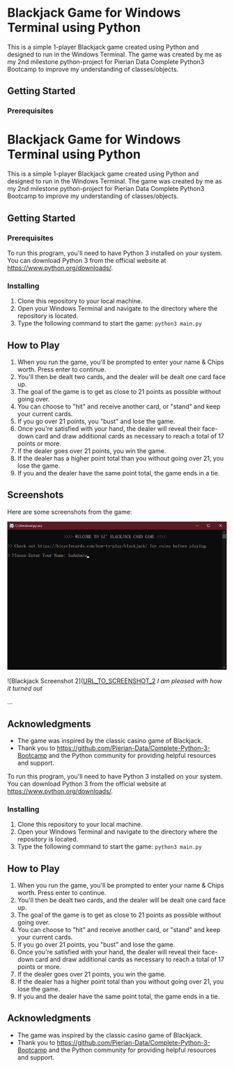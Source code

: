 # Blackjack Game for Windows Terminal using Python

This is a simple 1-player Blackjack game created using Python and designed to run in the Windows Terminal. The game was created by me as my 2nd milestone python-project for Pierian Data Complete Python3 Bootcamp to improve my understanding of classes/objects.

## Getting Started

### Prerequisites
# Blackjack Game for Windows Terminal using Python

This is a simple 1-player Blackjack game created using Python and designed to run in the Windows Terminal. The game was created by me as my 2nd milestone python-project for Pierian Data Complete Python3 Bootcamp to improve my understanding of classes/objects.

## Getting Started

### Prerequisites

To run this program, you'll need to have Python 3 installed on your system. You can download Python 3 from the official website at https://www.python.org/downloads/.

### Installing

1. Clone this repository to your local machine.
2. Open your Windows Terminal and navigate to the directory where the repository is located.
3. Type the following command to start the game: `python3 main.py`

## How to Play

1. When you run the game, you'll be prompted to enter your name & Chips worth. Press enter to continue.
2. You'll then be dealt two cards, and the dealer will be dealt one card face up.
3. The goal of the game is to get as close to 21 points as possible without going over.
4. You can choose to "hit" and receive another card, or "stand" and keep your current cards.
5. If you go over 21 points, you "bust" and lose the game.
6. Once you're satisfied with your hand, the dealer will reveal their face-down card and draw additional cards as necessary to reach a total of 17 points or more.
7. If the dealer goes over 21 points, you win the game.
8. If the dealer has a higher point total than you without going over 21, you lose the game.
9. If you and the dealer have the same point total, the game ends in a tie.

## Screenshots

Here are some screenshots from the game:

![Blackjack Screenshot 1](https://github.com/lazy-szilard/TerminalBlackjack/blob/828b14fb7f83123780cb8b0d5d6a51657ca1f6ac/sceenshot_1.jpeg)

![Blackjack Screenshot 2]([URL_TO_SCREENSHOT_2](https://github.com/lazy-szilard/TerminalBlackjack/blob/9f2b5b59fb9553f9033d588c786a0ec65a62022f/screenshot_2.jpeg)
*I am pleased with how it turned out*

...

## Acknowledgments

- The game was inspired by the classic casino game of Blackjack.
- Thank you to https://github.com/Pierian-Data/Complete-Python-3-Bootcamp and the Python community for providing helpful resources and support.

To run this program, you'll need to have Python 3 installed on your system. You can download Python 3 from the official website at https://www.python.org/downloads/.

### Installing

1. Clone this repository to your local machine.
2. Open your Windows Terminal and navigate to the directory where the repository is located.
3. Type the following command to start the game: `python3 main.py`


## How to Play

1. When you run the game, you'll be prompted to enter your name & Chips worth. Press enter to continue.
2. You'll then be dealt two cards, and the dealer will be dealt one card face up.
3. The goal of the game is to get as close to 21 points as possible without going over.
4. You can choose to "hit" and receive another card, or "stand" and keep your current cards.
5. If you go over 21 points, you "bust" and lose the game.
6. Once you're satisfied with your hand, the dealer will reveal their face-down card and draw additional cards as necessary to reach a total of 17 points or more.
7. If the dealer goes over 21 points, you win the game.
8. If the dealer has a higher point total than you without going over 21, you lose the game.
9. If you and the dealer have the same point total, the game ends in a tie.

## Acknowledgments

- The game was inspired by the classic casino game of Blackjack.
- Thank you to https://github.com/Pierian-Data/Complete-Python-3-Bootcamp and the Python community for providing helpful resources and support.
